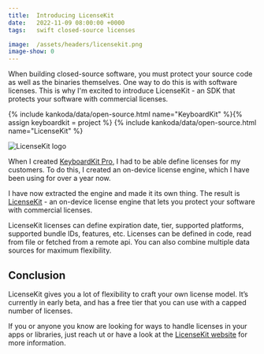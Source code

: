 ```yaml
---
title:  Introducing LicenseKit
date:   2022-11-09 08:00:00 +0000
tags:   swift closed-source licenses

image:  /assets/headers/licensekit.png
image-show: 0
---
```


When building closed-source software, you must protect your source code as well as the binaries themselves. One way to do this is with software licenses. This is why I'm excited to introduce LicenseKit - an SDK that protects your software with commercial licenses.

{% include kankoda/data/open-source.html name="KeyboardKit" %}{% assign keyboardkit = project %}
{% include kankoda/data/open-source.html name="LicenseKit" %}

![LicenseKit logo]({{page.image}})

When I created [KeyboardKit Pro]({{keyboardkit.url}}/pro), I had to be able define licenses for my customers. To do this, I created an on-device license engine, which I have been using for over a year now.

I have now extracted the engine and made it its own thing. The result is [LicenseKit]({{project.url}}) - an on-device license engine that lets you protect your software with commercial licenses. 

LicenseKit licenses can define expiration date, tier, supported platforms, supported bundle IDs, features, etc. Licenses can be defined in code, read from file or fetched from a remote api. You can also combine multiple data sources for maximum flexibility.


## Conclusion

LicenseKit gives you a lot of flexibility to craft your own license model. It’s currently in early beta, and has a free tier that you can use with a capped number of licenses.

If you or anyone you know are looking for ways to handle licenses in your apps or libraries, just reach ut or have a look at the [LicenseKit website]({{project.url}}) for more information.